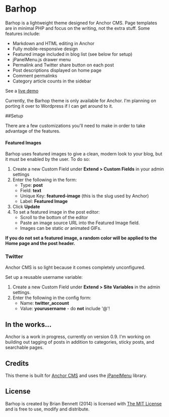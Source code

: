 # Barhop
Barhop is a lightweight theme designed for Anchor CMS. Page templates are in minimal PHP and focus on the writing, not the extra stuff. Some features include:

- Markdown and HTML editing in Anchor
- Fully mobile-responsive design
- Featured image included in blog list (see below for setup)
- jPanelMenu.js drawer menu
- Permalink and Twitter share button on each post
- Post descriptions displayed on home page
- Comment permalinks
- Category article counts in the sidebar

See a [live demo](http://dev.brianbennett.org/anchor)

Currently, the Barhop theme is only available for Anchor. I'm planning on porting it over to Wordpress if I can get around to it.

##Setup

There are a few customizations you'll need to make in order to take advantage of the features.

#### Featured Images
Barhop uses featured images to give a clean, modern look to your blog, but it must be enabled by the user. To do so:

1. Create a new Custom Field under **Extend > Custom Fields** in your admin settings
2. Enter the following in the form:
   - Type: **post**
   - Field: **text**
   - Unique Key: **featured-image** (this is the slug used by Anchor)
   - Label: **Featured Image**
3. Click **Update**
4. To set a featured image in the post editor:
   - Scroll to the bottom of the editor
   - Paste an image source URL into the Featured Image field.
   - Images can be static *or* animated GIFs.

**If you do not set a featured image, a random color will be applied to the Home page and the post header.**

### Twitter
Anchor CMS is so light because it comes completely unconfigured.

Set up a reusable username variable:

1. Create a new Custom Field under **Extend > Site Variables** in the admin settings.
2. Enter the following in the config form:
   - Name: **twitter_account**
   - Value: **yourusername** - do **not** include '@'!

## In the works...
Anchor is a work in progress, currently on version 0.9. I'm working on building out tagging of posts in addition to categories, sticky posts, and searchable pages.

## Credits

This theme is built for [Anchor CMS](http://www.anchorcms.com) and uses the [jPanelMenu](http://jpanelmenu.com) library.

## License

Barhop is created by Brian Bennett (2014) is licensed with [The MIT License](http://opensource.org/licenses/MIT) and is free to use, modify and distribute.